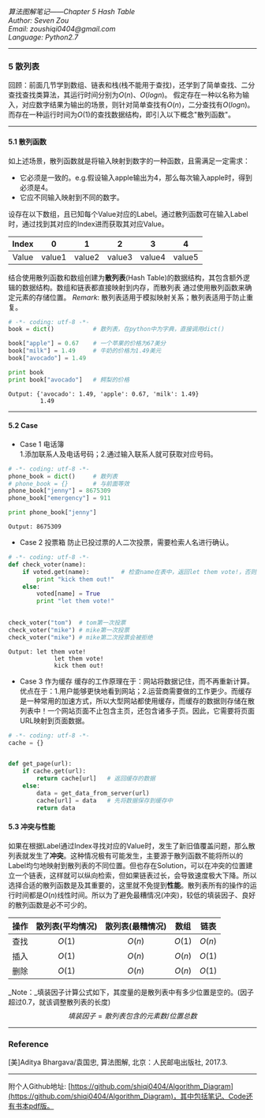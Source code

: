 ﻿_*算法图解笔记——Chapter 5 Hash Table*_  
_Author:    Seven Zou_  
_Email:     zoushiqi0404@gmail.com_  
_Language:  Python2.7_
* * *
### 5 散列表
回顾：前面几节学到数组、链表和栈(栈不能用于查找)，还学到了简单查找、二分查找查找类算法，其运行时间分别为$O(n)$、$O(logn)$。
假定存在一种以名称为输入，对应数字结果为输出的场景，则针对简单查找有$O(n)$，二分查找有$O(logn)$。
而存在一种运行时间为$O(1)$的查找数据结构，即引入以下概念"散列函数"。
* * *
#### 5.1 散列函数
如上述场景，散列函数就是将输入映射到数字的一种函数，且需满足一定需求：
- 它必须是一致的。e.g.假设输入apple输出为4，那么每次输入apple时，得到必须是4。
- 它应不同输入映射到不同的数字。

设存在以下数组，且已知每个Value对应的Label。通过散列函数可在输入Label时，通过找到其对应的Index进而获取其对应Value。

|Index|0|1|2|3|4|  
|:---:|:---:|:---:|:---:|:---:|:---:|   
|Value|value1|value2|value3|value4|value5|


结合使用散列函数和数组创建为**散列表**(Hash Table)的数据结构，其包含额外逻辑的数据结构。数组和链表都直接映射到内存，而散列表
通过使用散列函数来确定元素的存储位置。
_Remark_: 散列表适用于模拟映射关系；散列表适用于防止重复。

```python
# -*- coding: utf-8 -*-
book = dict()           # 散列表，在python中为字典，直接调用dict()

book["apple"] = 0.67    # 一个苹果的价格为67美分
book["milk"] = 1.49     # 牛奶的价格为1.49美元
book["avocado"] = 1.49

print book
print book["avocado"]   # 鳄梨的价格
```
```
Output: {'avocado': 1.49, 'apple': 0.67, 'milk': 1.49}
         1.49
```
* * *
#### 5.2 Case
- Case 1 电话簿  
1.添加联系人及电话号码；2.通过输入联系人就可获取对应号码。
```python
# -*- coding: utf-8 -*-
phone_book = dict()     # 散列表
# phone_book = {}       # 与前面等效
phone_book["jenny"] = 8675309
phone_book["emergency"] = 911

print phone_book["jenny"]
```
```
Output: 8675309
```
- Case 2 投票箱
防止已投过票的人二次投票，需要检索人名进行确认。
```python
# -*- coding: utf-8 -*-
def check_voter(name):
    if voted.get(name):         # 检查name在表中，返回let them vote!，否则返回kick them out!
        print "kick them out!"
    else:
        voted[name] = True
        print "let them vote!"
        

check_voter("tom")	# tom第一次投票
check_voter("mike")	# mike第一次投票
check_voter("mike")	# mike第二次投票会被拒绝
```
```
Output: let them vote!
			 let them vote!
			 kick them out!
```
- Case 3 作为缓存
缓存的工作原理在于：网站将数据记住，而不再重新计算。优点在于：1.用户能够更快地看到网站；2.运营商需要做的工作更少。而缓存是一种常用的加速方式，所以大型网站都使用缓存，而缓存的数据则存储在散列表中！一个网站页面不止包含主页，还包含诸多子页。因此，它需要将页面URL映射到页面数据。
```python
# -*- coding: utf-8 -*-
cache = {}


def get_page(url):
    if cache.get(url):
        return cache[url]   # 返回缓存的数据
    else:
        data = get_data_from_server(url)
        cache[url] = data   # 先将数据保存到缓存中
        return data
```
#### 5.3 冲突与性能
如果在根据Label通过Index寻找对应的Value时，发生了新旧值覆盖问题，那么散列表就发生了**冲突**。这种情况极有可能发生，主要源于散列函数不能将所以的Label均匀地映射到散列表的不同位置。但也存在Solution，可以在冲突的位置建立一个链表，这样就可以纵向检索，但如果链表过长，会导致速度极大下降。所以选择合适的散列函数是及其重要的，这里就不免提到**性能**。散列表所有的操作的运行时间都是$O(n)$线性时间。所以为了避免最糟情况(冲突)，较低的填装因子、良好的散列函数是必不可少的。

|操作|散列表(平均情况)|散列表(最糟情况)|数组|链表|
|:---:|:---:|:---:|:---:|:---:|
|查找|$O(1)$|$O(n)$|$O(1)$|$O(n)$|
|插入|$O(1)$|$O(n)$|$O(n)$|$O(1)$|
|删除|$O(1)$|$O(n)$|$O(n)$|$O(1)$|

_Note：_填装因子计算公式如下，其度量的是散列表中有多少位置是空的。(因子超过0.7，就该调整散列表的长度)
$$填装因子=散列表包含的元素数/位置总数$$
***
### Reference
[美]Aditya Bhargava/袁国忠, 算法图解, 北京：人民邮电出版社, 2017.3.

* * *
附个人Github地址: [https://github.com/shiqi0404/Algorithm_Diagram](https://github.com/shiqi0404/Algorithm_Diagram)，其中包括笔记、Code还有书本pdf版。

